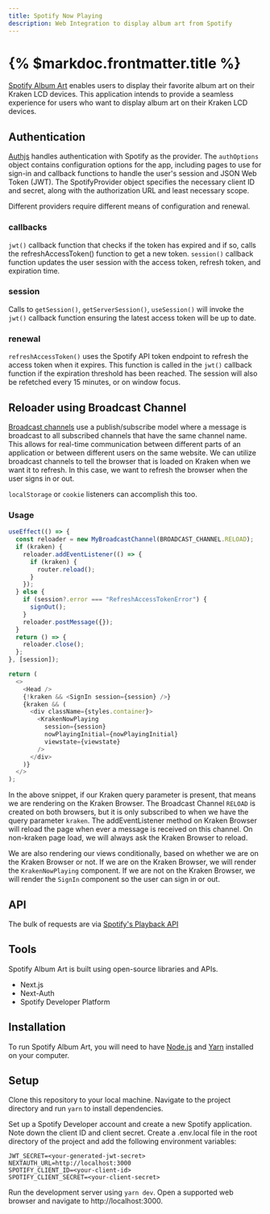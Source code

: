 ```yaml
---
title: Spotify Now Playing
description: Web Integration to display album art from Spotify
---
```


# {% $markdoc.frontmatter.title %}

[Spotify Album Art](https://github.com/NZXTCorp/web-integrations/tree/main/spotify-album-art) enables users to display their favorite album art on their Kraken LCD devices. This application intends to provide a seamless experience for users who want to display album art on their Kraken LCD devices.

## Authentication

[Authjs](https://authjs.dev/guides/basics/refresh-token-rotation) handles authentication with Spotify as the provider. The `authOptions` object contains configuration options for the app, including pages to use for sign-in and callback functions to handle the user's session and JSON Web Token (JWT). The SpotifyProvider object specifies the necessary client ID and secret, along with the authorization URL and least necessary scope.

Different providers require different means of configuration and renewal.

### callbacks

`jwt()` callback function that checks if the token has expired and if so, calls the refreshAccessToken() function to get a new token.
`session()` callback function updates the user session with the access token, refresh token, and expiration time.

### session

Calls to `getSession()`, `getServerSession()`, `useSession()` will invoke the `jwt()` callback function ensuring the latest access token will be up to date.

### renewal

`refreshAccessToken()` uses the Spotify API token endpoint to refresh the access token when it expires. This function is called in the `jwt()` callback function if the expiration threshold has been reached. The session will also be refetched every 15 minutes, or on window focus.

## Reloader using Broadcast Channel

[Broadcast channels](https://developer.mozilla.org/en-US/docs/Web/API/Broadcast_Channel_API) use a publish/subscribe model where a message is broadcast to all subscribed channels that have the same channel name. This allows for real-time communication between different parts of an application or between different users on the same website. We can utilize broadcast channels to tell the browser that is loaded on Kraken when we want it to refresh. In this case, we want to refresh the browser when the user signs in or out.

`localStorage` or `cookie` listeners can accomplish this too.

### Usage

```ts
useEffect(() => {
  const reloader = new MyBroadcastChannel(BROADCAST_CHANNEL.RELOAD);
  if (kraken) {
    reloader.addEventListener(() => {
      if (kraken) {
        router.reload();
      }
    });
  } else {
    if (session?.error === "RefreshAccessTokenError") {
      signOut();
    }
    reloader.postMessage({});
  }
  return () => {
    reloader.close();
  };
}, [session]);

return (
  <>
    <Head />
    {!kraken && <SignIn session={session} />}
    {kraken && (
      <div className={styles.container}>
        <KrakenNowPlaying
          session={session}
          nowPlayingInitial={nowPlayingInitial}
          viewstate={viewstate}
        />
      </div>
    )}
  </>
);
```

In the above snippet, if our Kraken query parameter is present, that means we are rendering on the Kraken Browser. The Broadcast Channel `RELOAD` is created on both browsers, but it is only subscribed to when we have the query parameter `kraken`. The addEventListener method on Kraken Browser will reload the page when ever a message is received on this channel. On non-kraken page load, we will always ask the Kraken Browser to reload.

We are also rendering our views conditionally, based on whether we are on the Kraken Browser or not. If we are on the Kraken Browser, we will render the `KrakenNowPlaying` component. If we are not on the Kraken Browser, we will render the `SignIn` component so the user can sign in or out.

## API

The bulk of requests are via [Spotify's Playback API](https://developer.spotify.com/documentation/web-api/reference/#/operations/get-information-about-the-users-current-playback)

## Tools

Spotify Album Art is built using open-source libraries and APIs.

- Next.js
- Next-Auth
- Spotify Developer Platform

## Installation

To run Spotify Album Art, you will need to have [Node.js](https://nodejs.org/en) and [Yarn](https://yarnpkg.com/) installed on your computer.

## Setup

Clone this repository to your local machine.
Navigate to the project directory and run `yarn` to install dependencies.

Set up a Spotify Developer account and create a new Spotify application. Note down the client ID and client secret.
Create a .env.local file in the root directory of the project and add the following environment variables:

```
JWT_SECRET=<your-generated-jwt-secret>
NEXTAUTH_URL=http://localhost:3000
SPOTIFY_CLIENT_ID=<your-client-id>
SPOTIFY_CLIENT_SECRET=<your-client-secret>
```

Run the development server using `yarn dev`.
Open a supported web browser and navigate to http://localhost:3000.
